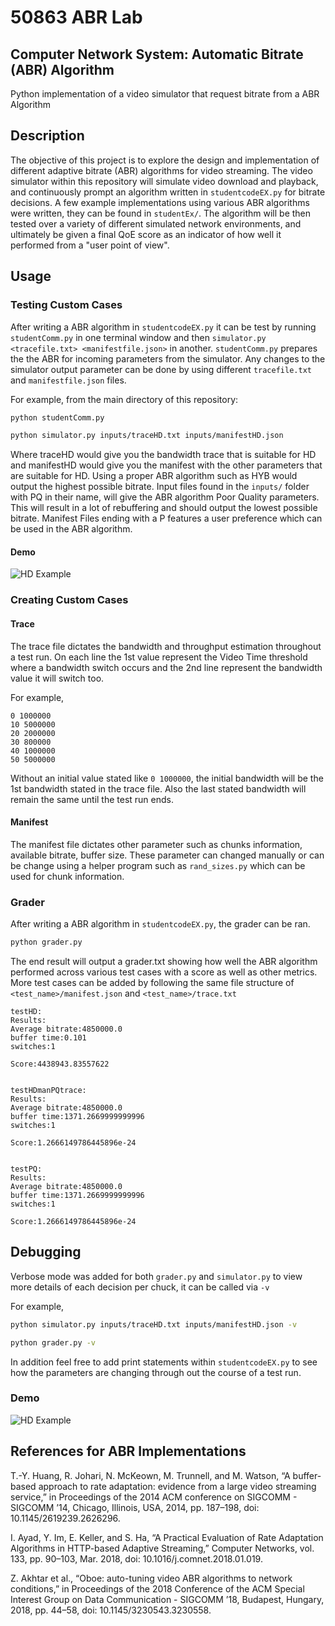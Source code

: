 # 50863 ABR Lab

## Computer Network System: Automatic Bitrate (ABR) Algorithm

Python implementation of a video simulator that request bitrate from a ABR Algorithm

## Description

The objective of this project is to explore the design and implementation of different adaptive bitrate (ABR) algorithms for video streaming. The video simulator within this repository will simulate video download and playback, and continuously prompt an algorithm written in ``` studentcodeEX.py ``` for bitrate decisions. A few example implementations using various ABR algorithms were written, they can be found in ```studentEx/```. The algorithm will be then tested over a variety of different simulated network environments, and ultimately be given a final QoE score as an indicator of how well it performed from a "user point of view".

## Usage

### Testing Custom Cases

After writing a ABR algorithm in ``` studentcodeEX.py ``` it can be test by running ``` studentComm.py ``` in one terminal window and then ``` simulator.py <tracefile.txt> <manifestfile.json> ``` in another. ``` studentComm.py ``` prepares the the ABR for incoming parameters from the simulator. Any changes to the simulator output parameter can be done by using different ``` tracefile.txt ``` and  ``` manifestfile.json ``` files.

For example, from the main directory of this repository:

```bash
python studentComm.py
```

```bash
python simulator.py inputs/traceHD.txt inputs/manifestHD.json
```

Where traceHD would give you the bandwidth trace that is suitable for HD and manifestHD would give you the manifest with the other parameters that are suitable for HD. Using a proper ABR algorithm such as HYB would output the highest possible bitrate. Input files found in the ``` inputs/ ``` folder with PQ in their name, will give the ABR algorithm Poor Quality parameters. This will result in a lot of rebuffering and should output the lowest possible bitrate. Manifest Files ending with a P features a user preference which can be used in the ABR algorithm.


#### Demo

![HD Example](https://github.com/zpeats/50863_ABR_Lab/blob/ABR/readmelinks/demo.gif "HD Example")

### Creating Custom Cases

#### Trace

The trace file dictates the bandwidth and throughput estimation throughout a test run. On each line the 1st value represent the Video Time threshold where a bandwidth switch occurs and the 2nd line represent the bandwidth value it will switch too.

For example,

```text
0 1000000
10 5000000
20 2000000
30 800000
40 1000000
50 5000000
```

Without an initial value stated like ``` 0 1000000 ```, the initial bandwidth will be the 1st bandwidth stated in the trace file. Also the last stated bandwidth will remain the same until the test run ends.

#### Manifest

The manifest file dictates other parameter such as chunks information, available bitrate, buffer size. These parameter can changed manually or can be change using a helper program such as ``` rand_sizes.py ``` which can be used for chunk information.

### Grader

After writing a ABR algorithm in ``` studentcodeEX.py ```, the grader can be ran.

```bash
python grader.py
```

The end result will output a grader.txt showing how well the ABR algorithm performed across various test cases with a score as well as other metrics. More test cases can be added by following the same file structure of ``` <test_name>/manifest.json ``` and ``` <test_name>/trace.txt ```

```text
testHD:
Results:
Average bitrate:4850000.0
buffer time:0.101
switches:1

Score:4438943.83557622


testHDmanPQtrace:
Results:
Average bitrate:4850000.0
buffer time:1371.2669999999996
switches:1

Score:1.2666149786445896e-24


testPQ:
Results:
Average bitrate:4850000.0
buffer time:1371.2669999999996
switches:1

Score:1.2666149786445896e-24

```

## Debugging

Verbose mode was added for both  ```grader.py``` and ```simulator.py``` to view more details of each decision per chuck, it can be called via ``` -v ```

For example,

```bash
python simulator.py inputs/traceHD.txt inputs/manifestHD.json -v
```

```bash
python grader.py -v
```

In addition feel free to add print statements within ```studentcodeEX.py``` to see how the parameters are changing through out the course of a test run.

### Demo 

![HD Example](https://github.com/zpeats/50863_ABR_Lab/blob/ABR/readmelinks/demov.gif "HD Example")

## References for ABR Implementations

T.-Y. Huang, R. Johari, N. McKeown, M. Trunnell, and M. Watson, “A buffer-based approach to rate adaptation: evidence from a large video streaming service,” in Proceedings of the 2014 ACM conference on SIGCOMM - SIGCOMM ’14, Chicago, Illinois, USA, 2014, pp. 187–198, doi: 10.1145/2619239.2626296.

I. Ayad, Y. Im, E. Keller, and S. Ha, “A Practical Evaluation of Rate Adaptation Algorithms in HTTP-based Adaptive Streaming,” Computer Networks, vol. 133, pp. 90–103, Mar. 2018, doi: 10.1016/j.comnet.2018.01.019.

Z. Akhtar et al., “Oboe: auto-tuning video ABR algorithms to network conditions,” in Proceedings of the 2018 Conference of the ACM Special Interest Group on Data Communication - SIGCOMM ’18, Budapest, Hungary, 2018, pp. 44–58, doi: 10.1145/3230543.3230558.
